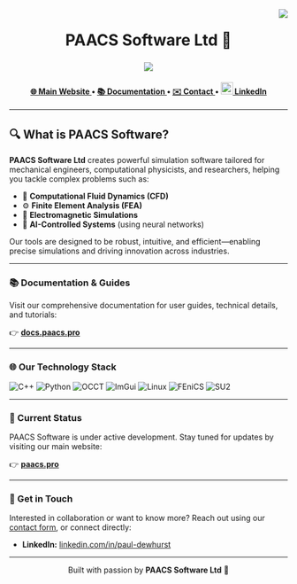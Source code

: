 
<img align="right" src="https://visitor-badge.laobi.icu/badge?page_id=grixsep.paacs-software">

<h1 align="center">
  PAACS Software Ltd 🚀
</h1>

<h3 align="center">
  <a href="https://git.io/typing-svg">
    <img src="https://readme-typing-svg.herokuapp.com/?lines=Advanced+Simulation+Software;For+Engineers+%26+Researchers;AI-Controlled+Systems&center=true&size=25">
  </a>
</h3>

<h4 align="center">
  <a href="https://paacs.pro" title="PAACS Software Main Site">
    🌐 Main Website
  </a>
  •
  <a href="https://paacs.pro/docs" title="PAACS Documentation">
    📚 Documentation
  </a>
  •
  <a href="https://paacs.pro/contact" title="Contact Form">
    ✉️ Contact
  </a>
  •
  <a href="https://www.linkedin.com/company/paacs-software" title="LinkedIn Profile">
    <img src="https://cdn.jsdelivr.net/npm/simple-icons@v3/icons/linkedin.svg" height="22"> LinkedIn
  </a>
</h4>

---

## 🔍 What is PAACS Software?

**PAACS Software Ltd** creates powerful simulation software tailored for mechanical engineers, computational physicists, and researchers, helping you tackle complex problems such as:

- 🌊 **Computational Fluid Dynamics (CFD)**
- ⚙️ **Finite Element Analysis (FEA)**
- 🧲 **Electromagnetic Simulations**
- 🤖 **AI-Controlled Systems** (using neural networks)

Our tools are designed to be robust, intuitive, and efficient—enabling precise simulations and driving innovation across industries.

---

### 📚 Documentation & Guides

Visit our comprehensive documentation for user guides, technical details, and tutorials:

👉 [**docs.paacs.pro**](https://docs.paacs.pro)

---

### 🌐 Our Technology Stack

![C++](https://img.shields.io/badge/-C++-00599C?style=flat&logo=cplusplus)
![Python](https://img.shields.io/badge/-Python-3776AB?style=flat&logo=python)
![OCCT](https://img.shields.io/badge/-OCCT-003D72?style=flat&logo=opencascade)
![ImGui](https://img.shields.io/badge/-ImGui-FF57A3?style=flat&logo=imgur)
![Linux](https://img.shields.io/badge/-Linux-FCC624?style=flat&logo=linux)
![FEniCS](https://img.shields.io/badge/-FEniCS-297FB8?style=flat)
![SU2](https://img.shields.io/badge/-SU2-FF6F00?style=flat)

---

### 🚧 Current Status

PAACS Software is under active development. Stay tuned for updates by visiting our main website:

👉 [**paacs.pro**](https://paacs.pro)

---

### 🤝 Get in Touch

Interested in collaboration or want to know more? Reach out using our [contact form](https://paacs.pro/contact), or connect directly:

- **LinkedIn:** [linkedin.com/in/paul-dewhurst](https://linkedin.com/in/paul-dewhurst)

---

<p align="center">Built with passion by <b>PAACS Software Ltd</b> 🚀</p>
